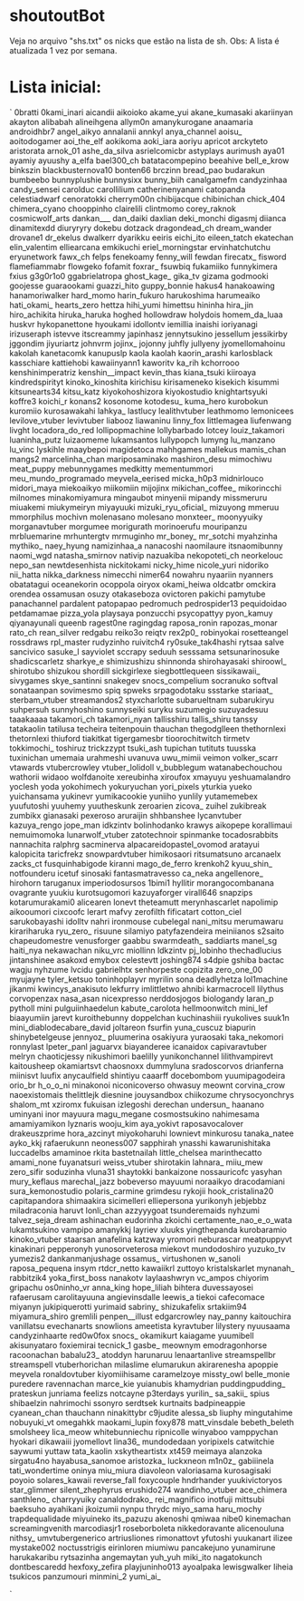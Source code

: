 # shoutoutBot

Veja no arquivo "shs.txt" os nicks que estão na lista de sh.
Obs: A lista é atualizada 1 vez por semana.

# Lista inicial:

`
0bratti
0kami_inari
aicandii
aikoioko
akame_yui
akane_kumasaki
akariinyan
akayton
alibabah
alineihgena
allym0n
amanykurogane
anaamaria
androidhbr7
angel_aikyo
annalanii
annkyl
anya_channel
aoisu_
aoitodogamer
aoi_the_elf
aokikoma
aoki_iara
aoriyu
apricot
arckyteto
aristorata
arnok_01
ashe_da_silva
asrielcomicbr
astyplays
aurimush
aya01
ayamiy
ayuushy
a_elfa
bael300_ch
batatacompepino
beeahive
bell_e_krow
binkszin
blackbusternova10
bonten66
brczinn
bread_pao
budarakun
bumbeebo
bunnyplushie
bunnysixx
bunny_biih
canalgamefm
candyzinhaa
candy_sensei
carolduc
carollilium
catherinenyanami
catopanda
celestiadwarf
cenoratokki
cherrym00n
chibijacque
chibinichan
chick_404
chimera_cyano
chooppinho
clairelili
clintmomo
corey_raknok
cosmicwolf_arts
dankan___
dan_daiki
daxlian
deki_monchi
digasmj
diianca
dinamitexdd
diuryryry
dokebu
dotzack
dragondead_ch
dream_wander
drovane1
dr_ekelus
dwalkerr
dyarikku
eeiris
eichi_ito
eileen_tatch
ekatechan
elin_valentim
elliearcana
emkikuchi
eriel_morningstar
ervinhatchutchu
eryunetwork
fawx_ch
felps
fenekoamy
fenny_will
fewdan
firecatx_
fisword
flamefiammabr
flowgeko
fofamit
foxrar_
fsuwbiq
fukamiiko
funnykimera
fxius
g3g0r1o0
ggabrielatropa
ghost_kage_
gika_tv
gizama
godmooki
goojesse
guaraookami
guazzi_hito
guppy_bonnie
hakus4
hanakoawing
hanamoriwalker
hard_momo
harin_fukuro
harukoshima
harumeaiko
hati_okami_
hearts_zero
hettza
hihi_yumi
himettsu
hininha
hira_jin
hiro_achikita
hiruka_haruka
hoghed
hollowdraw
holydois
homem_da_luaa
huskvr
hykopanettone
hyoukami
idollontv
iemillia
inaishi
ioriyanagi
irizuseraph
istevve
itscreammy
japinhasz
jennytsukino
jessellum
jessikirby
jggondim
jiyuriartz
johnvrm
jojinx_
jojonny
juhfly
jullyeny
jyomellomahoinu
kakolah
kanetacomk
kanupuslp
kaola
kaolah
kaorin_arashi
karlosblack
kasschiare
kattiehobi
kawaiinyann1
kaworitv
ka_rih
kchorrooo
kenshinimperatriz
kenshin__impact
kevin_thas
kiana_tsuki
kiiroaya
kindredspirityt
kinoko_kinoshita
kirichisu
kirisameneko
kisekich
kisummi
kitsunearts34
kitsu_katz
kiyokohoshizora
kiyokostudio
knightartsyuki
koffre3
koichi_r
konans2
kosonome
kotodesu_
kuma_hero
kurobokun
kuromiio
kurosawakahi
lahkya_
lastlucy
lealithvtuber
leathmomo
lemonicees
levilove_vtuber
levivtuber
liabooz
liawaninu
linny_fox
littlemagea
liufenwang
livght
locadora_do_red
lollipopmachine
lollybarbado
lotcey
louiz_takamori
luaninha_putz
luizaomeme
lukamsantos
lullypopch
lumyng
lu_manzano
lu_vinc
lyskihle
maaybepoi
magidetoca
mahhgames
mallekus
mamis_chan
mangs2
marcelinha_chan
mariposaminako
mashiron_desu
mimochiwu
meat_puppy
mebunnygames
medkitty
mementummori
meu_mundo_programado
meyvela_eerised
micka_h0p3
midnirlouco
midori_maya
miekoaikyo
miikomiin
mijojinx
mikichan_coffee_
mikorincchi
milnomes
minakomiyamura
mingaubot
minyenii
mipandy
missmeruru
miuakemi
miukymeiryn
miyayuuki
mizuki_ryu_oficial_
mizuyong
mmeruu
mmorphilus
mochivn
molenasano
molesano
monxteer_
moonyyuiky
morganavtuber
morgumee
morigurath
morinoerufu
mouripanzu
mrbluemarine
mrhuntergtv
mrmuginho
mr_boney_
mr_sotchi
myahzinha
mythiko_
naey_hyung
namizinhaa_a
nanacoshi
naomilaure
itsnaomibunny
naomi_wgd
natasha_smirnov
nativip
nazuakiba
nekopoteti_ch
neorkelouc
nepo_san
newtdesenhista
nickitokami
nicky_hime
nicole_yuri
nidoriko
nii_hatta
nikka_darkness
nimecchi
nimer64
nowahru
nyaariin
nyanners
obatatagui
oceanekorin
ocoppola
oiryox
okami_heiwa
oldcatbr
omckira
orendea
ossamusan
osuzy
otakaseboza
ovictoren
pakichi
pamytube
panachannel
pardalent
patopapao
pedromuch
pedrospider13
pequidoidao
petdamamae
pizza_yola
playsaya
ponzucchi
psycopattyy
pyon_kamuy
qiyanayunali
queenb
ragest0ne
ragingdag
raposa_ronin
rapozas_monar
rato_ch
rean_silver
redgabu
reiko3o
reiqtv
rex2p0_
robinyokai
rosetteangel
rossdraws
rpl_master
rudyzinho
ruivitch4
ry0suke_tak4hashi
rytsaa
salve
sancivico
sasuke_l
sayviolet
sccrapy
seduuh
sesssama
setsunarinosuke
shadicscarletz
sharkye_e
shimizushizu
shinnonda
shirohayasaki
shiroowl_
shirotubo
shizukou
shordill
sickgirlexe
siegbottlequeen
sissikawaii_
sivygames
skye_santinni
snakegev
snocs_compelium
socranuko
softval
sonataanpan
sovimesmo
spiq
spweks
srpagodotaku
ssstarke
stariaat_
sterbam_vtuber
streamandos2
styxcharlotte
subarueltnam
subarukiryu
suhpersuh
sunnyhoshino
sunnyseiki
suryku
suzumegio
suzuyadesuu
taaakaaaa
takamori_ch
takamori_nyan
tallisshiru
tallis_shiru
tanssy
tatakaolin
tatilusa
techeira
teitenpouin
thauchan
thegodglleen
thethornlexi
thetornlexi
thiuford
tiakitkat
tigergamesbr
tioorochitwitch
tirmetv
tokkimochi_
toshiruz
trickzzypt
tsuki_ash
tupichan
tutituts
tuusska
tuxinichan
umemaia
urahmeshi
uvanuva
uwu_mimii
veimon
volker_scarr
vtawards
vtubercrowley
vtuber_lolidoll
v_bubblegum
watanabechouchou
wathorii
widaoo
wolfdanoite
xereubinha
xiroufox
xmayuyu
yeshuamalandro
yoclesh
yoda
yokohimech
yokuryuchan
yori_pixels
yturkia
yueko
yuichansama
yukinevr
yumikacookie
yuniiho
yunlily
yutamemebex
yuufutoshi
yuuhemy
yuutheskunk
zeroarien
zicova_
zuihel
zukibreak
zumbikx
gianasaki
pexeroso
aruraijin
shhbanshee
lycanvtuber
kazuya_rengo
jope_man
idkzintv
bolinhodanko
krawys
aikopepe
korallimaui
nemuimomoka
lunarwolf_vtuber
zatotechnoir
spinmanke
tocadosrabbits
nannachita
ralphrg
sacminerva
alpacareidopastel_ovomod
aratayui
kalopicita
taricfrekz
snowpardvtuber
himikosaori
ritsumatsuno
arcanaelx
zacks_ct
fusquinhabigode
kiranni
mago_de_ferro
krenkoh2
kyuu_shin_
notfounderu
icetuf
sinosaki
fantasmatravesso
ca_neka
angellenore_
hirohorn
taruganux
imperiodosursos
1bimi1
hyllitir
morangocombanana
ovagrante
yuukiu
kurotsugomori
kazuyaforger
virall646
snapzips
kotarumurakami0
alicearen
lonevt
theteamutt
merynhascarlet
napolimip
aikooumori
cixcoofc
lerart
mafvy
zerofilth
fificatart
cotton_ciel
sarukobayashi
idolltv
nahri
ironmouse
cubelegal
nani_mitsu
merumawaru
kirariharuka
ryu_zero_
risuune
silamiyo
patyfazendeira
meiniianos
s2saito
chapeudomestre
venusforger
gaabbu
swarmdeath_
saddiarts
manel_sg
haiti_nya
nekawachan
niku_vrc
miollinn
ldkzintv
pj_lobinho
thechadlucius
jintanshinee
asakoxd
emybox
celestevtt
joshing874
s4dpie
gshiba
bactac
wagju
nyhzume
lvcidu
gabrielhtx
senhorpeste
copizita
zero_one_00
myujayne
tyler_ketsuo
toninhoplayvr
myrilin
sona
deadlyhetza
lol1machine
jikanmi
kwincys_anakisuto
lekfurry
imlittletwo
ahnibi
karmacrocell
lilythus
corvopenzax
nasa_asan
nicexpresso
nerddosjogos
biologandy
laran_p
pytholl
mini
pulguiinhaedelun
kabute_carolota
hellmoonwitch
mini_lef
biaayumiin
jarevt
kuroithebunny
doppelchan
kuchinashiii
ryukolives
suuk1n
mini_diablodecabare_david
joltareon
fsurfin
yuna_cuscuz
biapurin
shinybetelgeuse
jennyoz_
pluumerina
osakiyura
yuraosaki
taka_nekomori
ronnylast
lpeter_panl
jaguarvx
biayanderee
icanaidox
capivaravtuber
melryn
chaoticjessy
nikushimori
baelilly
yunikonchannel
lilithvampirevt
kaitousheep
okamiartsvt
chaosnoxx
dummyluna
sradoscorvos
drianferna
miinisvt
luufix
anycaulfield
shintiyu
caaarff
docebombom
yuumipagodeira
orio_br
h_o_o_ni
minakonoi
niconicoverso
ohwasuy
meownt
corvina_crow
naoexistomais
thelittlejk
diesnine
jouysandbox
chiikozume
chrysocyonchrys
shalom_mt
xziromx
fukuisan
izlegoshi
derechan
undersun_
haanano
uminyani
inor
mayuura
magu_megane
cosmostsukino
nahimesama
amamiyamikon
lyznaris
wooju_kim
aya_yokivt
raposavocalover
drakeuszprime
hora_azcinyt
miyokoharuhi
lownievt
minkurosu
tanaka_natee
ayko_kkj
rafaerukunn
neoness007
sapphirah
ynasshi
kawarunishitaka
luccadelbs
amaminoe
rkita
bastetnailah
little_chelsea
marinthecatto
amami_none
fuyanatsuri
weiss_vtuber
shirotakin
lahnara_
miiu_mew
zero_sifir
soduzinha
vluna31
shaytokki
bankaizone
nossauricofc
yasyhan
mury_keflaus
marechal_jazz
bobeverso
mayuumi
noraaikyo
dracodamiani
sura_kemonostudio
polaris_carmine
grimdesu
rykojii
hook_cristalina20
capitapandora
shimaakira
sicimelleri
elliepersona
yurikonyh
jebjebbz
miladraconia
haruvt
lonli_chan
azzyyygoat
tsunderemaids
nyhzumi
talvez_seja_dream
ashinachan
eudorinha
zkoichi
certamente_nao_e_o_wata
lukamtsukino
vampipo
amanykkj
layriev
xluuks
yingthepanda
kurobaramio
kinoko_vtuber
staarsan
anafelina
katzway
yromori
neburascar
meatpuppyvt
kinakinari
pepperonyh
yunosorveterosa
miekovt
mundodoshiro
yuzuko_tv
yumezis2
dankanmanjushage
ossamus_
virtushonen
w_sanoli
raposa_pequena
insym
rtdcr_netto
kawaiikrl
zuttoyo
kristalskarlet
mynanah_
rabbitzik4
yoka_first_boss
nanakotv
laylaashwryn
vc_ampos
chiyorim
gripachu
os0ninho_vr
anna_king
hope_liliah
bihtera
duvessayosei
rafaerusam
carolitayuuna
angievinsdalle
leewis_a
tiekoi
cafecomace
miyanyn
jukipiquerotti
yurimaid
sabriny_
shizukafelix
srtakiim94
miyamura_shiro
gremlili
penpen__illust
edgarcrowley
nay_panny
kaitouchira
vanillatsu
evechanarts
snowlions
ameetista
kyravtuber
lilystery
nyuusaama
candyzinhaarte
red0w0fox
snocs_
okamikurt
kaiagame
yuumibell
akisunyataro
foxiemirai
tecnick_1
gasbe_
meownym
emodragonhorse
racoonachan
babalu23_
atoddyn
harunaruu
lenaartanlive
streamspellbr
streamspell
vtuberhorichan
milaslime
elumarukun
akirarenesha
apoppie
meyvela
ronaldovtuber
kiyomiihisame
caramelzoye
missty_owl
belle_monie
puredere
ravennachan
marce_kie
yuianubis
khamydrian
puddingpudding_
prateskun
junriama
feelizs
notcayne
p3terdays
yurilin_
sa_sakii_
spius
shibaelzin
nahrimochi
ssonyro
serdtsek
kurtnaits
badpineappie
cyanean_chan
thauchann
ninakittybr
c9judite
alessa_sb
liuphy
mingutahime
nobuyuki_vt
omegahkk
maokami_lupin
foxy878
matt_vinsdale
bebeth_beleth
smolsheey
lica_meow
whitebunniechu
ripnicolle
winyaboo
vamppychan
hyokari
dikawaiii
jyomellovt
lina36_
mundodedaan
yoripixels
catwitchie
saywumi
yuttaw
tata_kaolin
xskytheartistx
xt459
meimaya
alanzoka
sirgatu4no
hayabusa_sanomoe
aristozka_
luckxneon
m1n0z_
gabiiinela
tati_wondertime
oninya
miu_miura
diavoleon
valoriasama
kurosagisaki
poyoio
solares_kawaii
reverse_fall
foxycouple
hndrhander
yuukivictoryos
star_glimmer
silent_zhephyrus
erushido274
wandinho_vtuber
ace_chimera
santhleno_
charryyuiky
canaldodrako_
rei_magnifico
inotfuji
mittsubi
baeksuho
ayahikani
jkoizumii
nynpu
thrydc
miyo_sama
haru_mochy
trapdequalidade
miyuineko
its_pazuzu
akenoshi
qmiwaa
nibe0
kinemachan
screamingvenith
marcodiasjr1
roseborboleta
nikkedoravante
alicenouluna
nithsy_
umvtubergenerico
artriusliones
rimonattovt
yfutoshi
yuukanart
ilizee
mystake002
noctusstrigis
eirinloren
miumiwu
pancakejuno
yunamirune
harukakaribu
rytsazinha
angemaytan
yuh_yuh
miki_ito
nagatokunch
dontbescaredd
hexfoxy_zefira
playjuninho013
ayoalpaka
lewisgwalker
liheia
tsukicos
panzumouri
minmini_2
yumi_ai_

`
